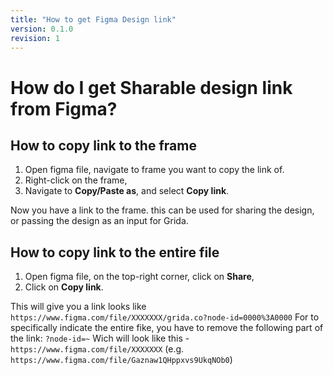 ```yaml
---
title: "How to get Figma Design link"
version: 0.1.0
revision: 1
---
```


# How do I get Sharable design link from Figma?

## How to copy link to the frame

1. Open figma file, navigate to frame you want to copy the link of.
2. Right-click on the frame,
3. Navigate to **Copy/Paste as**, and select **Copy link**.

Now you have a link to the frame. this can be used for sharing the design, or passing the design as an input for Grida.

<!-- ## How to copy link to the component -->

## How to copy link to the entire file

1. Open figma file, on the top-right corner, click on **Share**,
2. Click on **Copy link**.

This will give you a link looks like `https://www.figma.com/file/XXXXXXX/grida.co?node-id=0000%3A0000`
For to specifically indicate the entire fike, you have to remove the following part of the link: `?node-id=~`
Wich will look like this - `https://www.figma.com/file/XXXXXXX` (e.g. `https://www.figma.com/file/Gaznaw1QHppxvs9UkqNOb0`)
